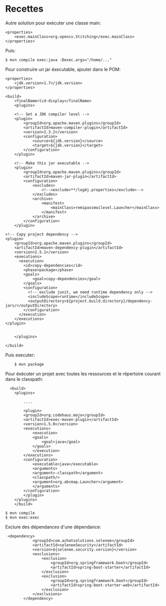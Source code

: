 # Recettes

Autre solution pour exécuter une classe main:

	<properties>
		<exec.mainClass>org.opencv.Stitching</exec.mainClass>
	</properties>

Puis:

	$ mvn compile exec:java -Dexec.args="/home/..."

Pour construire un jar éxecutable, ajouter dans le POM:

    <properties>
        <jdk.version>1.7</jdk.version>
    </properties>
	
    <build>
        <finalName>lcd-display</finalName>
        <plugins>

        <!-- Set a JDK compiler level -->
        <plugin>
            <groupId>org.apache.maven.plugins</groupId>
            <artifactId>maven-compiler-plugin</artifactId>
            <version>2.3.2</version>
            <configuration>
                <source>${jdk.version}</source>
                <target>${jdk.version}</target>
            </configuration>
        </plugin>

        <!-- Make this jar executable -->
        <plugin>
            <groupId>org.apache.maven.plugins</groupId>
            <artifactId>maven-jar-plugin</artifactId>
            <configuration>
                <excludes>
                    <!--<exclude>**/log4j.properties</exclude>-->
                </excludes>
                <archive>
                    <manifest>
                        <mainClass>remipassmoilesel.Launcher</mainClass>
                    </manifest>
                </archive>
            </configuration>
        </plugin>

	<!-- Copy project dependency -->
	<plugin>
		<groupId>org.apache.maven.plugins</groupId>
		<artifactId>maven-dependency-plugin</artifactId>
		<version>2.5.1</version>
		<executions>
		  <execution>
			<id>copy-dependencies</id>
			<phase>package</phase>
			<goals>
				<goal>copy-dependencies</goal>
			</goals>
			<configuration>
			  <!-- exclude junit, we need runtime dependency only -->
			  <includeScope>runtime</includeScope>
			  <outputDirectory>${project.build.directory}/dependency-jars/</outputDirectory>
			</configuration>
		  </execution>
		</executions>
	</plugin>


        </plugins>

    </build>

Puis executer:

		$ mvn package

Pour éxécuter un projet avec toutes les ressources et le répertoire courant dans le classpath:

	  <build>
		<plugins>

			....

		    <plugin>
			<groupId>org.codehaus.mojo</groupId>
			<artifactId>exec-maven-plugin</artifactId>
			<version>1.5.0</version>
			<executions>
			    <execution>
				<goals>
				    <goal>java</goal>
				</goals>
			    </execution>
			</executions>
			<configuration>
			    <executable>java</executable>
			    <arguments>
				<argument>-classpath</argument>
				<classpath/>
				<argument>org.abcmap.Launcher</argument>
			    </arguments>
			</configuration>
		    </plugin>
		</plugins>
	    </build>

	$ mvn compile
	$ mvn exec:exec

Exclure des dépendances d'une dépendance:

	 <dependency>
                <groupId>com.achatsolutions.selenee</groupId>
                <artifactId>seleneeSecurity</artifactId>
                <version>${selenee.security.version}</version>
                <exclusions>
                    <exclusion>
                        <groupId>org.springframework.boot</groupId>
                        <artifactId>spring-boot-starter</artifactId>
                    </exclusion>
                    <exclusion>
                        <groupId>org.springframework.boot</groupId>
                        <artifactId>spring-boot-starter-web</artifactId>
                    </exclusion>
                </exclusions>
            </dependency>

